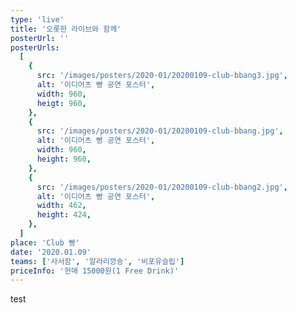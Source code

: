 ```yaml
---
type: 'live'
title: '오롯한 라이브와 함께'
posterUrl: ''
posterUrls:
  [
    {
      src: '/images/posters/2020-01/20200109-club-bbang3.jpg',
      alt: '이디어츠 빵 공연 포스터',
      width: 960,
      heigt: 960,
    },
    {
      src: '/images/posters/2020-01/20200109-club-bbang.jpg',
      alt: '이디어츠 빵 공연 포스터',
      width: 960,
      height: 960,
    },
    {
      src: '/images/posters/2020-01/20200109-club-bbang2.jpg',
      alt: '이디어츠 빵 공연 포스터',
      width: 462,
      height: 424,
    },
  ]
place: 'Club 빵'
date: '2020.01.09'
teams: ['사서함', '알라리깡숑', '비포유슬립']
priceInfo: '현매 15000원(1 Free Drink)'
---
```


test
